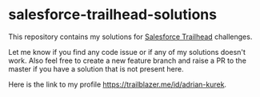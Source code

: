 # salesforce-trailhead-solutions
This repository contains my solutions for [Salesforce Trailhead](https://trailhead.salesforce.com/today) challenges.

Let me know if you find any code issue or if any of my solutions doesn't work. Also feel free to create a new feature branch and raise a PR to the master if you have a solution that is not present here.

Here is the link to my profile https://trailblazer.me/id/adrian-kurek.
